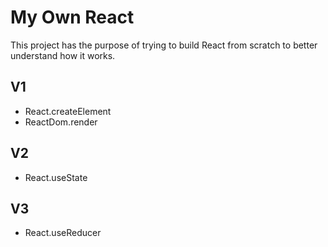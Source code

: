 # My Own React

This project has the purpose of trying to build React from scratch to better understand how it works.


## V1

- React.createElement
- ReactDom.render

## V2

- React.useState

## V3

- React.useReducer